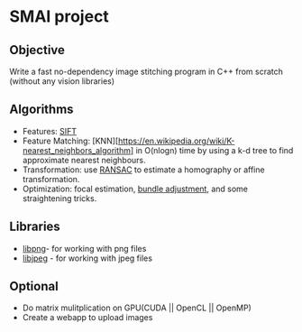# SMAI project
## Objective
Write a fast no-dependency image stitching program in C++ from scratch (without any vision libraries)

## Algorithms
+ Features: [SIFT](http://en.wikipedia.org/wiki/Scale-invariant_feature_transform)
+ Feature Matching: [KNN][https://en.wikipedia.org/wiki/K-nearest_neighbors_algorithm] in O(nlogn) time by using a k-d tree to find approximate nearest neighbours.
+ Transformation: use [RANSAC](http://en.wikipedia.org/wiki/RANSAC) to estimate a homography or affine transformation.
+ Optimization: focal estimation, [bundle adjustment](https://en.wikipedia.org/wiki/Bundle_adjustment), and some straightening tricks.

## Libraries
+ [libpng](http://www.libpng.org/pub/png/libpng.html)- for working with png files
+ [libjpeg](http://libjpeg.sourceforge.net/) - for working with jpeg files

## Optional
+ Do matrix mulitplication on GPU(CUDA || OpenCL || OpenMP)
+ Create a webapp to upload images
